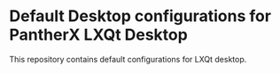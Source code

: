 # Default Desktop configurations for PantherX LXQt Desktop

This repository contains default configurations for LXQt desktop. 
